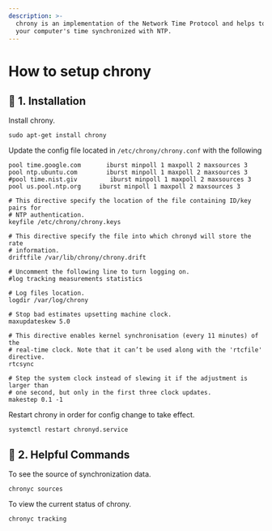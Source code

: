 ```yaml
---
description: >-
  chrony is an implementation of the Network Time Protocol and helps to keep
  your computer's time synchronized with NTP.
---
```


# How to setup chrony

## 🐣 1. Installation

Install chrony.

```text
sudo apt-get install chrony
```

 Update the config file located in `/etc/chrony/chrony.conf` with the following 

```text
pool time.google.com       iburst minpoll 1 maxpoll 2 maxsources 3
pool ntp.ubuntu.com        iburst minpoll 1 maxpoll 2 maxsources 3
#pool time.nist.giv         iburst minpoll 1 maxpoll 2 maxsources 3
pool us.pool.ntp.org     iburst minpoll 1 maxpoll 2 maxsources 3

# This directive specify the location of the file containing ID/key pairs for
# NTP authentication.
keyfile /etc/chrony/chrony.keys

# This directive specify the file into which chronyd will store the rate
# information.
driftfile /var/lib/chrony/chrony.drift

# Uncomment the following line to turn logging on.
#log tracking measurements statistics

# Log files location.
logdir /var/log/chrony

# Stop bad estimates upsetting machine clock.
maxupdateskew 5.0

# This directive enables kernel synchronisation (every 11 minutes) of the
# real-time clock. Note that it can’t be used along with the 'rtcfile' directive.
rtcsync

# Step the system clock instead of slewing it if the adjustment is larger than
# one second, but only in the first three clock updates.
makestep 0.1 -1
```

Restart chrony in order for config change to take effect.

```text
systemctl restart chronyd.service
```

## 🤖 2. Helpful Commands

To see the source of synchronization data.

```text
chronyc sources
```

To view the current status of chrony.

```text
chronyc tracking
```


